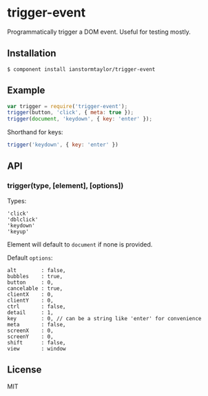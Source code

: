 # trigger-event

  Programmatically trigger a DOM event. Useful for testing mostly.

## Installation

    $ component install ianstormtaylor/trigger-event

## Example
  
```js
var trigger = require('trigger-event');
trigger(button, 'click', { meta: true });
trigger(document, 'keydown', { key: 'enter' });
```

Shorthand for keys:

```js
trigger('keydown', { key: 'enter' })
```

## API

### trigger(type, [element], [options])

  Types:

    'click'
    'dblclick'
    'keydown'
    'keyup'

  Element will default to `document` if none is provided.

  Default `options`:

    alt        : false,
    bubbles    : true,
    button     : 0,
    cancelable : true,
    clientX    : 0,
    clientY    : 0,
    ctrl       : false,
    detail     : 1,
    key        : 0, // can be a string like 'enter' for convenience
    meta       : false,
    screenX    : 0,
    screenY    : 0,
    shift      : false,
    view       : window

## License

  MIT
